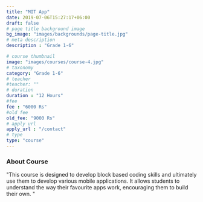 ```yaml
---
title: "MIT App"
date: 2019-07-06T15:27:17+06:00
draft: false
# page title background image
bg_image: "images/backgrounds/page-title.jpg"
# meta description
description : "Grade 1-6"

# course thumbnail
image: "images/courses/course-4.jpg"
# taxonomy
category: "Grade 1-6"
# teacher
#teacher: ""
# duration
duration : "12 Hours"
#fee
fee : "6000 Rs"
#old fee
old_fee: "9000 Rs"
# apply url
apply_url : "/contact"
# type
type: "course"
---
```



### About Course

"This course is designed to develop block based coding skills and ultimately use them to develop various mobile applications. It allows students to understand the way their favourite apps work, encouraging them to build their own.
"
 
</p>



